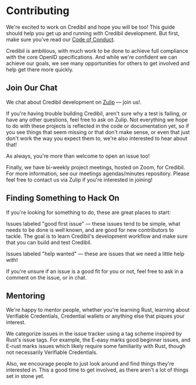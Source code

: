 # Contributing

We're excited to work on Credibil and hope you will be too! This guide should help you get
up and running with Credibil development. But first, make sure you've read our 
[Code of Conduct](./coc.md).

Credibil is ambitious, with much work to be done to achieve full compliance with the core
OpenID specifications. And while we're confident we can achieve our goals, we see many 
opportunities for others to get involved and help get there more quickly.


## Join Our Chat

We chat about Credibil development on [Zulip](https://credibil.zulipchat.com/) — join us!.

If you're having trouble building Credibil, aren't sure why a test is failing, or have any
other questions, feel free to ask on Zulip. Not everything we hope to do with these projects 
is reflected in the code or documentation yet, so if you see things that seem missing or
that don't make sense, or even that just don't work the way you expect them to, we're also 
interested to hear about that!

As always, you're more than welcome to open an issue too!

Finally, we have bi-weekly project meetings, hosted on Zoom, for Credibil. For more
information, see our meetings agendas/minutes repository. Please feel free to contact us
via Zulip if you're interested in joining!

## Finding Something to Hack On

If you're looking for something to do, these are great places to start:

Issues labeled "good first issue" — these issues tend to be simple, what needs to be
done is well known, and are good for new contributors to tackle. The goal is to learn 
Credibil's development workflow and make sure that you can build and test Credibil.

Issues labeled "help wanted" — these are issues that we need a little help with!

If you're unsure if an issue is a good fit for you or not, feel free to ask in a comment
on the issue, or in chat.

## Mentoring

We're happy to mentor people, whether you're learning Rust, learning about Verifiable 
Credentials, Credential wallets or anything else that piques your interest.

We categorize issues in the issue tracker using a tag scheme inspired by Rust's issue tags. 
For example, the E-easy marks good beginner issues, and E-rust marks issues which likely 
require some familiarity with Rust, though not necessarily Verifiable Credentials.

Also, we encourage people to just look around and find things they're interested in.
This a good time to get involved, as there aren't a lot of things set in stone yet.